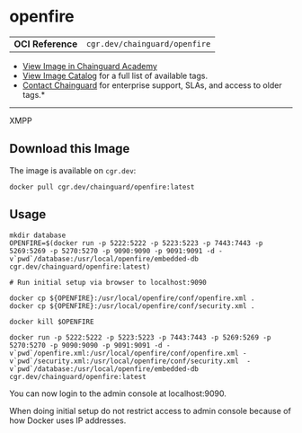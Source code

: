 <!--monopod:start-->
# openfire
| | |
| - | - |
| **OCI Reference** | `cgr.dev/chainguard/openfire` |


* [View Image in Chainguard Academy](https://edu.chainguard.dev/chainguard/chainguard-images/reference/trino/overview/)
* [View Image Catalog](https://console.enforce.dev/images/catalog) for a full list of available tags.
* [Contact Chainguard](https://www.chainguard.dev/chainguard-images) for enterprise support, SLAs, and access to older tags.*

---
<!--monopod:end-->

<!--overview:start-->
XMPP
<!--overview:end-->

<!--getting:start-->
## Download this Image
The image is available on `cgr.dev`:

```
docker pull cgr.dev/chainguard/openfire:latest
```
<!--getting:end-->


<!--  ALL THIS NEEDS REWRITING!!! -->


<!--body:start-->
## Usage

```
mkdir database
OPENFIRE=$(docker run -p 5222:5222 -p 5223:5223 -p 7443:7443 -p 5269:5269 -p 5270:5270 -p 9090:9090 -p 9091:9091 -d -v`pwd`/database:/usr/local/openfire/embedded-db cgr.dev/chainguard/openfire:latest)

# Run initial setup via browser to localhost:9090

docker cp ${OPENFIRE}:/usr/local/openfire/conf/openfire.xml .
docker cp ${OPENFIRE}:/usr/local/openfire/conf/security.xml .

docker kill $OPENFIRE

docker run -p 5222:5222 -p 5223:5223 -p 7443:7443 -p 5269:5269 -p 5270:5270 -p 9090:9090 -p 9091:9091 -d -v`pwd`/openfire.xml:/usr/local/openfire/conf/openfire.xml -v`pwd`/security.xml:/usr/local/openfire/conf/security.xml  -v`pwd`/database:/usr/local/openfire/embedded-db cgr.dev/chainguard/openfire:latest

```
You can now login to the admin console at localhost:9090.

When doing initial setup do not restrict access to admin console because of how Docker uses IP addresses.

<!--body:end-->
